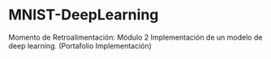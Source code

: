 # MNIST-DeepLearning
Momento de Retroalimentación: Módulo 2 Implementación de un modelo de deep learning. (Portafolio Implementación)
